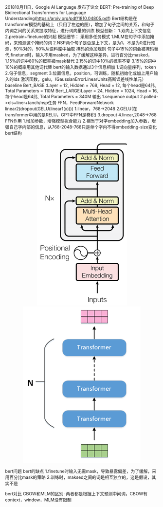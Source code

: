 201810月11日，Google AI Language 发布了论文
BERT: Pre-training of Deep Bidirectional Transformers for
Language Understanding(https://arxiv.org/pdf/1810.04805.pdf)
Bert结构是在transformer模型的基础上（只用了左边的图），增加了句子之间的关系，和句子内词之间的关系来提取特征，进行词向量的训练
模型创新：
1.双向上下文信息
2.pretrain+finetune的兴起
模型细节：
采用多任务模式
1.MLM在句子中添加掩码，来预测这个掩码的词
2.NSP两个句子是否是上下文，是为1，不是为0进行预测，50%对的，50%从语料库中抽取
掩码的添加规则
句子中15%的词会被掩码替代,finetune时，输入不用masked，为了缓解这种差异，进行百分比masked，
1.15%的词中80%的概率被mask替代
2.15%的词中10%的概率不变
3.15%的词中10%的概率用其他词代替 
bert的输入数据通过3个信息相加
1.词向量序列，token
2.句子信息，segment
3.位置信息，position，可训练，随机初始化或加上用户输入的ids
激活函数，gelu，(GaussianErrorLinearUnits高斯误差线性单元）
baseline
Bert_BASE :Layer = 12, Hidden = 768,  Head = 12, 每个head是64纬, Total Parameters = 110M
Bert_LARGE:Layer = 24, Hidden = 1024, Head = 16, 每个head是64纬, Total Parameters = 340M
输出
1.sequence output
2.polled->cls+liner+tanch/nsp任务
FFN，FeedForwardNetwork
linear2(dropout(GELU(linear1(x))))
1.linear，768->2048
2.GELU(在transformer中用的是RELU，GPT中FFN是卷积)
3.dropout
4.linear,2048->768
FFN作用
1.增加参数，增强模型拟合能力
2.相当于对字embedding加入参数，增强自己字内部的信息，从768-2048-768只是单个字内不得embedding-size变化
bert结构
<div align="center"><img src="../assets/bert结构1_encoder.png"></div>
<div align="center"><img src="../assets/bert结构2.png"></div>

bert问题
bert的缺点
1.finetune时输入无需mask，导致暴露偏差，为了缓解，采用百分比mask的策略
2.训练时，maksed之间的词是相互独立的，这是假设，其实不是

bert对比
CBOW和MLM的区别:
两者都是根据上下文预测中间词，CBOW有context，window，MLM没有限制
